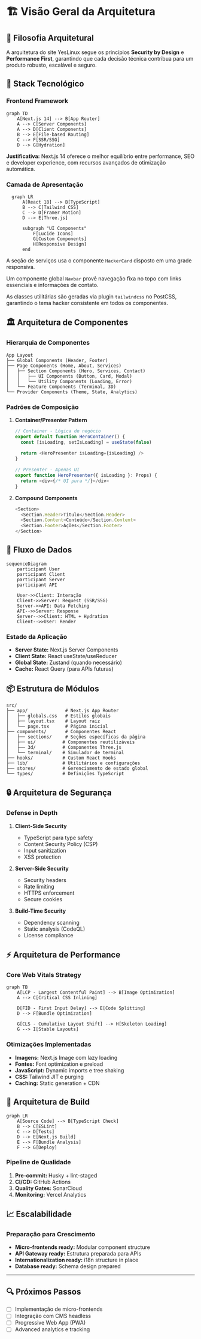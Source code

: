 # 🏗️ Visão Geral da Arquitetura

## 📐 Filosofia Arquitetural

A arquitetura do site YesLinux segue os princípios **Security by Design** e **Performance First**, garantindo que cada decisão técnica contribua para um produto robusto, escalável e seguro.

## 🔧 Stack Tecnológico

### Frontend Framework
```mermaid
graph TD
    A[Next.js 14] --> B[App Router]
    A --> C[Server Components]
    A --> D[Client Components]
    B --> E[File-based Routing]
    C --> F[SSR/SSG]
    D --> G[Hydration]
```

**Justificativa:** Next.js 14 oferece o melhor equilíbrio entre performance, SEO e developer experience, com recursos avançados de otimização automática.

### Camada de Apresentação
```mermaid
  graph LR
      A[React 18] --> B[TypeScript]
      B --> C[Tailwind CSS]
      C --> D[Framer Motion]
      D --> E[Three.js]
    
      subgraph "UI Components"
          F[Lucide Icons]
          G[Custom Components]
          H[Responsive Design]
      end
  ```

A seção de serviços usa o componente `HackerCard` disposto em uma grade responsiva.

Um componente global `Navbar` provê navegação fixa no topo com links essenciais e informações de contato.

As classes utilitárias são geradas via plugin `tailwindcss` no PostCSS, garantindo o tema hacker consistente em todos os componentes.

## 🏛️ Arquitetura de Componentes

### Hierarquia de Componentes

```
App Layout
├── Global Components (Header, Footer)
├── Page Components (Home, About, Services)
│   ├── Section Components (Hero, Services, Contact)
│   │   ├── UI Components (Button, Card, Modal)
│   │   └── Utility Components (Loading, Error)
│   └── Feature Components (Terminal, 3D)
└── Provider Components (Theme, State, Analytics)
```

### Padrões de Composição

1. **Container/Presenter Pattern**
   ```typescript
   // Container - Lógica de negócio
   export default function HeroContainer() {
     const [isLoading, setIsLoading] = useState(false)
     
     return <HeroPresenter isLoading={isLoading} />
   }
   
   // Presenter - Apenas UI
   export function HeroPresenter({ isLoading }: Props) {
     return <div>{/* UI pura */}</div>
   }
   ```

2. **Compound Components**
   ```typescript
   <Section>
     <Section.Header>Título</Section.Header>
     <Section.Content>Conteúdo</Section.Content>
     <Section.Footer>Ações</Section.Footer>
   </Section>
   ```

## 🔄 Fluxo de Dados

```mermaid
sequenceDiagram
    participant User
    participant Client
    participant Server
    participant API
    
    User->>Client: Interação
    Client->>Server: Request (SSR/SSG)
    Server->>API: Data Fetching
    API-->>Server: Response
    Server-->>Client: HTML + Hydration
    Client-->>User: Render
```

### Estado da Aplicação

- **Server State:** Next.js Server Components
- **Client State:** React useState/useReducer
- **Global State:** Zustand (quando necessário)
- **Cache:** React Query (para APIs futuras)

## 📦 Estrutura de Módulos

```
src/
├── app/              # Next.js App Router
│   ├── globals.css   # Estilos globais
│   ├── layout.tsx    # Layout raiz
│   └── page.tsx      # Página inicial
├── components/       # Componentes React
│   ├── sections/     # Seções específicas da página
│   ├── ui/          # Componentes reutilizáveis
│   ├── 3d/          # Componentes Three.js
│   └── terminal/    # Simulador de terminal
├── hooks/           # Custom React Hooks
├── lib/             # Utilitários e configurações
├── stores/          # Gerenciamento de estado global
└── types/           # Definições TypeScript
```

## 🔒 Arquitetura de Segurança

### Defense in Depth

1. **Client-Side Security**
   - TypeScript para type safety
   - Content Security Policy (CSP)
   - Input sanitization
   - XSS protection

2. **Server-Side Security**
   - Security headers
   - Rate limiting
   - HTTPS enforcement
   - Secure cookies

3. **Build-Time Security**
   - Dependency scanning
   - Static analysis (CodeQL)
   - License compliance

## ⚡ Arquitetura de Performance

### Core Web Vitals Strategy

```mermaid
graph TB
    A[LCP - Largest Contentful Paint] --> B[Image Optimization]
    A --> C[Critical CSS Inlining]
    
    D[FID - First Input Delay] --> E[Code Splitting]
    D --> F[Bundle Optimization]
    
    G[CLS - Cumulative Layout Shift] --> H[Skeleton Loading]
    G --> I[Stable Layouts]
```

### Otimizações Implementadas

- **Imagens:** Next.js Image com lazy loading
- **Fontes:** Font optimization e preload
- **JavaScript:** Dynamic imports e tree shaking
- **CSS:** Tailwind JIT e purging
- **Caching:** Static generation + CDN

## 🔧 Arquitetura de Build

```mermaid
graph LR
    A[Source Code] --> B[TypeScript Check]
    B --> C[ESLint]
    C --> D[Tests]
    D --> E[Next.js Build]
    E --> F[Bundle Analysis]
    F --> G[Deploy]
```

### Pipeline de Qualidade

1. **Pre-commit:** Husky + lint-staged
2. **CI/CD:** GitHub Actions
3. **Quality Gates:** SonarCloud
4. **Monitoring:** Vercel Analytics

## 📈 Escalabilidade

### Preparação para Crescimento

- **Micro-frontends ready:** Modular component structure
- **API Gateway ready:** Estrutura preparada para APIs
- **Internationalization ready:** i18n structure in place
- **Database ready:** Schema design prepared

---

## 🔍 Próximos Passos

- [ ] Implementação de micro-frontends
- [ ] Integração com CMS headless
- [ ] Progressive Web App (PWA)
- [ ] Advanced analytics e tracking
